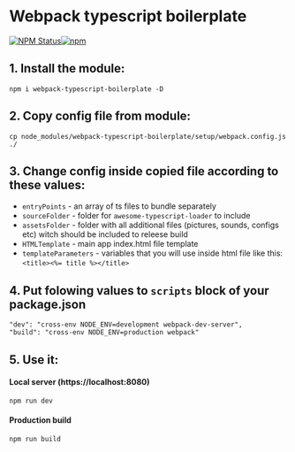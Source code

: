 # Webpack typescript boilerplate</h1></td>
<a href="https://www.npmjs.com/package/webpack-typescript-boilerplate">
    <img alt="NPM Status" src="https://img.shields.io/npm/v/webpack-typescript-boilerplate.svg?style=for-the-badge"><img alt="npm" src="https://img.shields.io/npm/dt/webpack-typescript-boilerplate?style=for-the-badge">
</a>

## 1. Install the module:
```
npm i webpack-typescript-boilerplate -D
```

## 2. Copy config file from module:
```
cp node_modules/webpack-typescript-boilerplate/setup/webpack.config.js ./
```

## 3. Change config inside copied file according to these values:
- `entryPoints` - an array of ts files to bundle separately
- `sourceFolder` - folder for `awesome-typescript-loader` to include
- `assetsFolder` - folder with all additional files (pictures, sounds, configs etc) witch should be included to releese build
- `HTMLTemplate` - main app index.html file template
- `templateParameters` - variables that you will use inside html file like this: `<title><%= title %></title>`

## 4. Put folowing values to `scripts` block of your package.json
```
"dev": "cross-env NODE_ENV=development webpack-dev-server",
"build": "cross-env NODE_ENV=production webpack"
```

## 5. Use it:

#### Local server (https://localhost:8080)
```
npm run dev
```

#### Production build
```
npm run build
```
